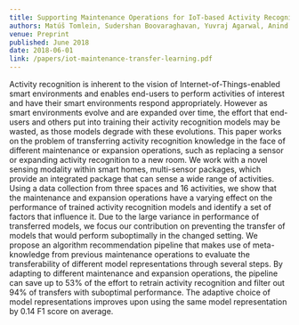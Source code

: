 ```yaml
---
title: Supporting Maintenance Operations for IoT-based Activity Recognition using Transfer Learning
authors: Matúš Tomlein, Sudershan Boovaraghavan, Yuvraj Agarwal, Anind K. Dey
venue: Preprint
published: June 2018
date: 2018-06-01
link: /papers/iot-maintenance-transfer-learning.pdf
---
```


Activity recognition is inherent to the vision of Internet-of-Things-enabled smart environments and enables end-users to perform activities of interest and have their smart environments respond appropriately. However as smart environments evolve and are expanded over time, the effort that end-users and others put into training their activity recognition models may be wasted, as those models degrade with these evolutions. This paper works on the problem of transferring activity recognition knowledge in the face of different maintenance or expansion operations, such as replacing a sensor or expanding activity recognition to a new room. We work with a novel sensing modality within smart homes, multi-sensor packages, which provide an integrated package that can sense a wide range of activities. Using a data collection from three spaces and 16 activities, we show that the maintenance and expansion operations have a varying effect on the performance of trained activity recognition models and identify a set of factors that influence it. Due to the large variance in performance of transferred models, we focus our contribution on preventing the transfer of models that would perform suboptimally in the changed setting. We propose an algorithm recommendation pipeline that makes use of meta-knowledge from previous maintenance operations to evaluate the transferability of different model representations through several steps. By adapting to different maintenance and expansion operations, the pipeline can save up to 53% of the effort to retrain activity recognition and filter out 94% of transfers with suboptimal performance. The adaptive choice of model representations improves upon using the same model representation by 0.14 F1 score on average.
